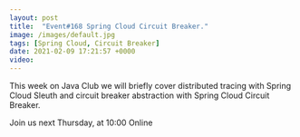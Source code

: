 ```yaml
---
layout: post
title:  "Event#168 Spring Cloud Circuit Breaker."
image: /images/default.jpg
tags: [Spring Cloud, Circuit Breaker]
date: 2021-02-09 17:21:57 +0000
video: 
---
```


This week on Java Club we will briefly cover distributed tracing with Spring Cloud Sleuth and circuit breaker abstraction with Spring Cloud Circuit Breaker.

Join us next Thursday, at 10:00 Online
